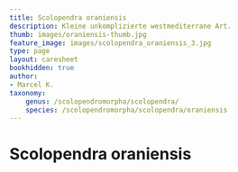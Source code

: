 ```yaml
---
title: Scolopendra oraniensis
description: Kleine unkomplizierte westmediterrane Art.
thumb: images/oraniensis-thumb.jpg
feature_image: images/scolopendra_oraniensis_3.jpg
type: page
layout: caresheet
bookhidden: true
author:
- Marcel K.
taxonomy:
    genus: /scolopendromorpha/scolopendra/
    species: /scolopendromorpha/scolopendra/oraniensis
---
```

# Scolopendra oraniensis
